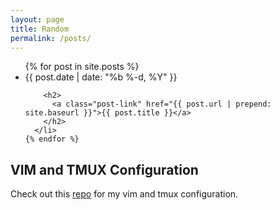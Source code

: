 ```yaml
---
layout: page
title: Random
permalink: /posts/
---
```


<!--
{% for post in site.posts %}
* {{ post.date | date: "%b %-d, %Y" }}\>\>
  [ {{ post.title }}]({{ post.url | prepend: site.baseurl }})

{% endfor %}

-->

<!-- add post under the folder _posts and then the post would pop up under the random_bits menu -->

<!-- Original Html Page -->
<div class="Blogs">

  <!-- <h1 class="page-heading">Projects</h1> -->

  <ul class="post-list">
    {% for post in site.posts %}
      <li>
        <span class="post-meta">{{ post.date | date: "%b %-d, %Y" }}</span>

        <h2>
          <a class="post-link" href="{{ post.url | prepend: site.baseurl }}">{{ post.title }}</a>
        </h2>
      </li>
    {% endfor %}
  </ul>

  <!--
  <p class="rss-subscribe">subscribe <a href="{{ "/feed.xml" | prepend: site.baseurl }}">via RSS</a></p>
-->


</div>

## VIM and TMUX Configuration

Check out this [repo](https://github.com/feixh/vim_tmux_cfg) for my vim and tmux configuration.


